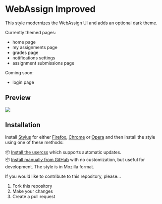 # WebAssign Improved
This style modernizes the WebAssign UI and adds an optional dark theme.

Currently themed pages:
- home page
- my assignments page
- grades page
- notifications settings
- assignment submissions page

Coming soon:
- login page

## Preview
![](160504_after.png)

## Installation

Install [Stylus](https://add0n.com/stylus.html) for either [Firefox](https://addons.mozilla.org/en-US/firefox/addon/styl-us/), [Chrome](https://chrome.google.com/webstore/detail/stylus/clngdbkpkpeebahjckkjfobafhncgmne) or [Opera](https://addons.opera.com/en-gb/extensions/details/stylus/) and then install the style using one of these methods:

📦 [Install the usercss](https://github.com/jackbuehner/webassign-improved/raw/master/webassign.user.css) which supports automatic updates.<br>
📦 [Install manually from GitHub](https://github.com/jackbuehner/webassign-improved/raw/master/webassign.css) with no customization, but useful for development. The style is in Mozilla format.<br>


If you would like to contribute to this repository, please...

1. Fork this repository
1. Make your changes
1. Create a pull request
